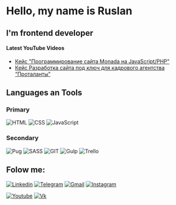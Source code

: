 # Hello, my name is Ruslan

## I'm frontend developer

#### Latest YouTube Videos
<!-- YOUTUBE:START -->
- [Кейс "Программирование сайта Monada на JavaScript/PHP"](https://www.youtube.com/watch?v=N6pfTmCRMHM)
- [Кейс Разработка сайта под ключ для кадрового агентства “Проталанты”](https://www.youtube.com/watch?v=eIU6gk0loQI)
<!-- YOUTUBE:END -->

## Languages an Tools
### Primary
![HTML](https://img.shields.io/badge/HTML5-3f3c4f?style=for-the-badge&logo=html5)
![CSS](https://img.shields.io/badge/CSS-3f3c4f?style=for-the-badge&logo=css3)
![JavaScript](https://img.shields.io/badge/JavaScript-3f3c4f?style=for-the-badge&logo=javascript)

### Secondary
![Pug](https://img.shields.io/badge/Pug-3f3c4f?style=for-the-badge&logo=pug)
![SASS](https://img.shields.io/badge/SCSS-3f3c4f?style=for-the-badge&logo=sass)
![GIT](https://img.shields.io/badge/GIT-3f3c4f?style=for-the-badge&logo=GIT)
![Gulp](https://img.shields.io/badge/Gulp-3f3c4f?style=for-the-badge&logo=Gulp)
![Trello](https://img.shields.io/badge/Trello-3f3c4f?style=for-the-badge&logo=Trello)


## Folow me:
[![Linkedin](https://img.shields.io/badge/Linkedin-3f3c4f?style=for-the-badge&logo=Linkedin)](https://www.linkedin.com/in/turalinov/ "Linkedin")
[![Telegram](https://img.shields.io/badge/Telegram-3f3c4f?style=for-the-badge&logo=Telegram)](https://t.me/turalinov "Telegran")
[![Gmail](https://img.shields.io/badge/Gmail-3f3c4f?style=for-the-badge&logo=Gmail)](ruslanturalinov@gmail.com "Gmail")
[![Instagram](https://img.shields.io/badge/Instagram-3f3c4f?style=for-the-badge&logo=Instagram)](https://www.instagram.com/turalinov_/ "Instagram")

[![Youtube](https://img.shields.io/badge/Youtube-3f3c4f?style=for-the-badge&logo=Youtube&logoColor=red)](https://www.youtube.com/channel/UC_4Yqi9MqlFej3332JnYNOw "Youtube")
[![Vk](https://img.shields.io/badge/Vk-3f3c4f?style=for-the-badge&logo=Vk)](https://vk.com/turalinov "Vk")
